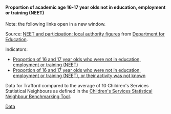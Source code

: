 #### Proportion of academic age 16-17 year olds not in education, employment or training (NEET)

Note: the following links open in a new window.

Source: <a href="https://www.gov.uk/government/publications/neet-and-participation-local-authority-figures" target="_blank">NEET and participation: local authority figures</a> from <a href="https://www.gov.uk/government/organisations/department-for-education" target="_blank">Department for Education</a>.

Indicators:
 - <a href="https://standards.esd.org.uk/?uri=metricType%2F9613" target="_blank">Proportion of 16 and 17 year olds who were not in education, employment or training (NEET)</a>
 - <a href="https://fingertips.phe.org.uk/profile/cypmh" target="_blank">Proportion of 16 and 17 year olds who were not in education, employment or training (NEET), or their activity was not known</a>

Data for Trafford compared to the average of 10 Children's Services Statistical Neighbours as defined in the <a href='https://www.gov.uk/government/publications/local-authority-interactive-tool-lait' target='_blank'>Children's Services Statistical Neighbour Benchmarking Tool</a>.

<a href="https://www.trafforddatalab.io/trafford_themes/data/children/neet.csv" aria-label="Download the data" class="downloadButton" target="_blank" download>Data <span class="fas fa-download"></span></a>

